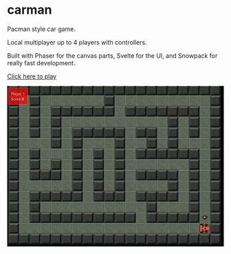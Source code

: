 # carman

Pacman style car game.

Local multiplayer up to 4 players with controllers.

Built with Phaser for the canvas parts, Svelte for the UI, and Snowpack for really fast development.

[Click here to play](https://www.jakecoffman.com/carman/)

![screenshot](/ss.jpg "Screenshot")
